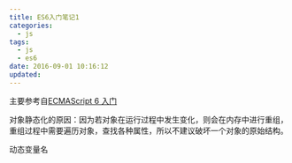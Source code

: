 ```yaml
---
title: ES6入门笔记1
categories:
  - js
tags:
  - js
  - es6
date: 2016-09-01 10:16:12
updated:
---
```


主要参考自[ECMAScript 6 入门](http://es6.ruanyifeng.com/)

对象静态化的原因：因为若对象在运行过程中发生变化，则会在内存中进行重组，重组过程中需要遍历对象，查找各种属性，所以不建议破坏一个对象的原始结构。

动态变量名
```js


```